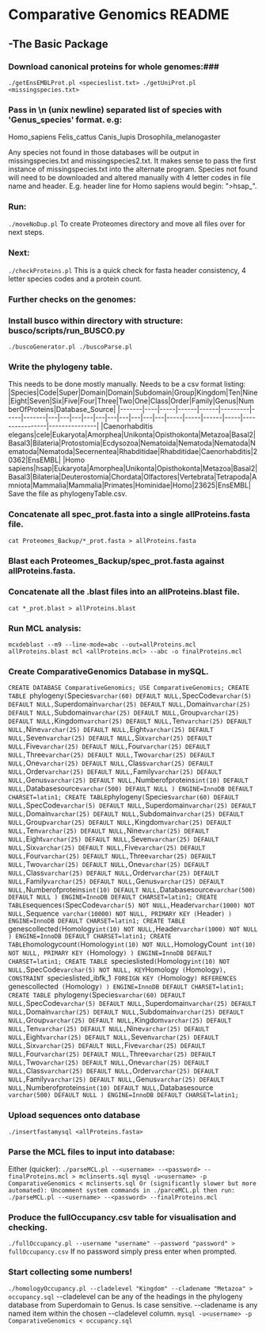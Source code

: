 # Comparative Genomics README
## -The Basic Package

### Download canonical proteins for whole genomes:###

`./getEnsEMBLProt.pl <specieslist.txt>
./getUniProt.pl <missingspecies.txt>`

### Pass in \n (unix newline) separated list of species with 'Genus_species' format. e.g:
Homo_sapiens
Felis_cattus
Canis_lupis
Drosophila_melanogaster

Any species not found in those databases will be output in missingspecies.txt and missingspecies2.txt. It makes sense to pass the first instance of missingspecies.txt into the alternate program. Species not found will need to be downloaded and altered manually with 4 letter codes in file name and header. E.g. header line for Homo sapiens would begin: ">hsap_".

### Run:
`./moveNoDup.pl`
To create Proteomes directory and move all files over for next steps.

### Next:
`./checkProteins.pl`
This is a quick check for fasta header consistency, 4 letter species codes and a protein count.

### Further checks on the genomes:
### Install busco within directory with structure: busco/scripts/run_BUSCO.py
`./buscoGenerator.pl
./buscoParse.pl`

### Write the phylogeny table.
This needs to be done mostly manually. Needs to be a csv format listing:
|Species|Code|Super|Domain|Domain|Subdomain|Group|Kingdom|Ten|Nine|Eight|Seven|Six|Five|Four|Three|Two|One|Class|Order|Family|Genus|NumberOfProteins|Database_Source|
|-------|----|-----|------|------|---------|-----|-------|---|---|---|---|---|---|---|---|---|---|-----|-----|------|-----|----------------|---------------|
|Caenorhabditis elegans|cele|Eukaryota|Amorphea|Unikonta|Opisthokonta|Metazoa|Basal2|Basal3|Bilateria|Protostomia|Ecdysozoa|Nematoida|Nematoda|Nematoda|Nematoda|Nematoda|Secernentea|Rhabditidae|Rhabditidae|Caenorhabditis|20362|EnsEMBL|
|Homo sapiens|hsap|Eukaryota|Amorphea|Unikonta|Opisthokonta|Metazoa|Basal2|Basal3|Bilateria|Deuterostomia|Chordata|Olfactores|Vertebrata|Tetrapoda|Amniota|Mammalia|Mammalia|Primates|Hominidae|Homo|23625|EnsEMBL|
Save the file as phylogenyTable.csv.

### Concatenate all spec_prot.fasta into a single allProteins.fasta file.
`cat Proteomes_Backup/*_prot.fasta > allProteins.fasta`

### Blast each Proteomes_Backup/spec_prot.fasta against allProteins.fasta.

### Concatenate all the .blast files into an allProteins.blast file.
`cat *_prot.blast > allProteins.blast`

### Run MCL analysis:
`mcxdeblast --m9 --line-mode=abc --out=allProteins.mcl allProteins.blast
mcl <allProteins.mcl> --abc -o finalProteins.mcl`

### Create ComparativeGenomics Database in mySQL.
`CREATE DATABASE ComparativeGenomics;
USE ComparativeGenomics;
CREATE TABLE `phylogeny` (
  `Species` varchar(60) DEFAULT NULL,
  `SpecCode` varchar(5) DEFAULT NULL,
  `Superdomain` varchar(25) DEFAULT NULL,
  `Domain` varchar(25) DEFAULT NULL,
  `Subdomain` varchar(25) DEFAULT NULL,
  `Group` varchar(25) DEFAULT NULL,
  `Kingdom` varchar(25) DEFAULT NULL,
  `Ten` varchar(25) DEFAULT NULL,
  `Nine` varchar(25) DEFAULT NULL,
  `Eight` varchar(25) DEFAULT NULL,
  `Seven` varchar(25) DEFAULT NULL,
  `Six` varchar(25) DEFAULT NULL,
  `Five` varchar(25) DEFAULT NULL,
  `Four` varchar(25) DEFAULT NULL,
  `Three` varchar(25) DEFAULT NULL,
  `Two` varchar(25) DEFAULT NULL,
  `One` varchar(25) DEFAULT NULL,
  `Class` varchar(25) DEFAULT NULL,
  `Order` varchar(25) DEFAULT NULL,
  `Family` varchar(25) DEFAULT NULL,
  `Genus` varchar(25) DEFAULT NULL,
  `Numberofproteins` int(10) DEFAULT NULL,
  `Databasesource` varchar(500) DEFAULT NULL
) ENGINE=InnoDB DEFAULT CHARSET=latin1;
CREATE TABLE `phylogeny` (
  `Species` varchar(60) DEFAULT NULL,
  `SpecCode` varchar(5) DEFAULT NULL,
  `Superdomain` varchar(25) DEFAULT NULL,
  `Domain` varchar(25) DEFAULT NULL,
  `Subdomain` varchar(25) DEFAULT NULL,
  `Group` varchar(25) DEFAULT NULL,
  `Kingdom` varchar(25) DEFAULT NULL,
  `Ten` varchar(25) DEFAULT NULL,
  `Nine` varchar(25) DEFAULT NULL,
  `Eight` varchar(25) DEFAULT NULL,
  `Seven` varchar(25) DEFAULT NULL,
  `Six` varchar(25) DEFAULT NULL,
  `Five` varchar(25) DEFAULT NULL,
  `Four` varchar(25) DEFAULT NULL,
  `Three` varchar(25) DEFAULT NULL,
  `Two` varchar(25) DEFAULT NULL,
  `One` varchar(25) DEFAULT NULL,
  `Class` varchar(25) DEFAULT NULL,
  `Order` varchar(25) DEFAULT NULL,
  `Family` varchar(25) DEFAULT NULL,
  `Genus` varchar(25) DEFAULT NULL,
  `Numberofproteins` int(10) DEFAULT NULL,
  `Databasesource` varchar(500) DEFAULT NULL
) ENGINE=InnoDB DEFAULT CHARSET=latin1;
CREATE TABLE `sequences` (
  `SpecCode` varchar(5) NOT NULL,
  `Header` varchar(1000) NOT NULL,
  `Sequence` varchar(10000) NOT NULL,
  PRIMARY KEY (`Header`)
) ENGINE=InnoDB DEFAULT CHARSET=latin1;
CREATE TABLE `genescollected` (
  `Homology` int(10) NOT NULL,
  `Header` varchar(1000) NOT NULL 
) ENGINE=InnoDB DEFAULT CHARSET=latin1;
CREATE TABLE `homologycount` (
  `Homology` int(10) NOT NULL,
  `HomologyCount` int(10) NOT NULL,
  PRIMARY KEY (`Homology`)
) ENGINE=InnoDB DEFAULT CHARSET=latin1;
CREATE TABLE `specieslisted` (
  `Homology` int(10) NOT NULL,
  `SpecCode` varchar(5) NOT NULL,
  KEY `Homology` (`Homology`),
  CONSTRAINT `specieslisted_ibfk_1` FOREIGN KEY (`Homology`) REFERENCES `genescollected` (`Homology`)
) ENGINE=InnoDB DEFAULT CHARSET=latin1;
CREATE TABLE `phylogeny` (
  `Species` varchar(60) DEFAULT NULL,
  `SpecCode` varchar(5) DEFAULT NULL,
  `Superdomain` varchar(25) DEFAULT NULL,
  `Domain` varchar(25) DEFAULT NULL,
  `Subdomain` varchar(25) DEFAULT NULL,
  `Group` varchar(25) DEFAULT NULL,
  `Kingdom` varchar(25) DEFAULT NULL,
  `Ten` varchar(25) DEFAULT NULL,
  `Nine` varchar(25) DEFAULT NULL,
  `Eight` varchar(25) DEFAULT NULL,
  `Seven` varchar(25) DEFAULT NULL,
  `Six` varchar(25) DEFAULT NULL,
  `Five` varchar(25) DEFAULT NULL,
  `Four` varchar(25) DEFAULT NULL,
  `Three` varchar(25) DEFAULT NULL,
  `Two` varchar(25) DEFAULT NULL,
  `One` varchar(25) DEFAULT NULL,
  `Class` varchar(25) DEFAULT NULL,
  `Order` varchar(25) DEFAULT NULL,
  `Family` varchar(25) DEFAULT NULL,
  `Genus` varchar(25) DEFAULT NULL,
  `Numberofproteins` int(10) DEFAULT NULL,
  `Databasesource` varchar(500) DEFAULT NULL
) ENGINE=InnoDB DEFAULT CHARSET=latin1;`

### Upload sequences onto database
`./insertfastamysql <allProteins.fasta>`

### Parse the MCL files to input into database:
Either (quicker):
`./parseMCL.pl --<username> --<password> --finalProteins.mcl > mclinserts.sql
mysql -u<username> -p ComparativeGenomics < mclinserts.sql
Or (significantly slower but more automated):
Uncomment system commands in ./parceMCL.pl then run:
./parseMCL.pl --<username> --<password> --finalProteins.mcl`

### Produce the fullOccupancy.csv table for visualisation and checking.
`./fullOccupancy.pl --username "username" --password "password" > fullOccupancy.csv`
If no password simply press enter when prompted.

### Start collecting some numbers!
`./homologyOccupancy.pl --cladelevel "Kingdom" --cladename "Metazoa" > occupancy.sql`
--cladelevel can be any of the headings in the phylogeny database from Superdomain to Genus. Is case sensitive.
--cladename is any named item within the chosen --cladelevel column.
`mysql -u<username> -p ComparativeGenomics < occupancy.sql`




